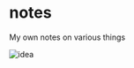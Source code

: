 # notes
My own notes on various things

![idea](https://github.com/user-attachments/assets/047ba69b-33eb-44e8-8af5-9bdf1a627795)
